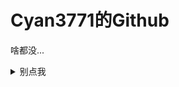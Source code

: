 # Cyan3771的Github

啥都没...

<details>
<summary>别点我</summary>
<details>
<summary>真没了</summary>
<details>
<summary>别看了</summary>
<details>
<summary>我又不会写程序啥的...</summary>
<details>
<summary>求你别点了</summary>
<details>
<summary>。</summary>
<details>
<summary>。。</summary>
<details>
<summary>。。。</summary>
好吧，既然你那么坚持，那么我做一下自我介绍。<br/>
我是Cyan3771，一个普通的初中生。<br/>
不太会自我介绍(尬)<br/>
emm...<br/>
猜你想问：
<h2>我会啥</h2>
<div align="left">
<img src="https://img.shields.io/badge/Python-4B8BBE?style=for-the-badge&logo=python&logoColor=FFD43B" />
(不是太好)
<img src="https://img.shields.io/badge/C++-004481?style=for-the-badge&logo=cplusplus&logoColor=669ad3" />
(只会皮毛，因为我还在学习)
</div>
<h2>继续</h2>
额，在展开按钮内写东西要用HTML，太麻烦了，继续请点击→<a href="README-follow-up.md">README-follow-up.md</a>
</details>
</details>
</details>
</details>
</details>
</details>
</details>
</details>
